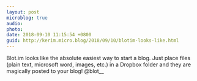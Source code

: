```yaml
---
layout: post
microblog: true
audio: 
photo: 
date: 2018-09-10 11:15:54 +0800
guid: http://kerim.micro.blog/2018/09/10/blotim-looks-like.html
---
```

Blot.im looks like the absolute easiest way to start a blog. Just place files (plain text, microsoft word, images, etc.) in a Dropbox folder and they are magically posted to your blog! @blot__
